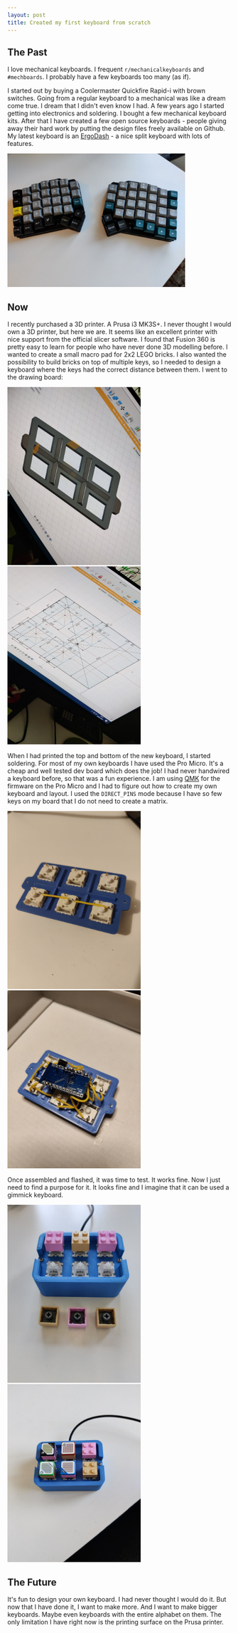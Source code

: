 ```yaml
---
layout: post
title: Created my first keyboard from scratch
---
```


## The Past

I love mechanical keyboards. I frequent `r/mechanicalkeyboards` and `#mechboards`. I probably have a few keyboards too many (as if).

I started out by buying a Coolermaster Quickfire Rapid-i with brown switches. Going from a regular keyboard to a mechanical was like a dream come true. I dream that I didn't even know I had. A few years ago I started getting into electronics and soldering. I bought a few mechanical keyboard kits. After that I have created a few open source keyboards - people giving away their hard work by putting the design files freely available on Github. My latest keyboard is an [ErgoDash](https://github.com/omkbd/ErgoDash/) - a nice split keyboard with lots of features.

<img src="../images/image.jpg" width="400" height="300" />

## Now

I recently purchased a 3D printer. A Prusa i3 MK3S+. I never thought I would own a 3D printer, but here we are. It seems like an excellent printer with nice support from the official slicer software. I found that Fusion 360 is pretty easy to learn for people who have never done 3D modelling before. I wanted to create a small macro pad for 2x2 LEGO bricks. I also wanted the possibility to build bricks on top of multiple keys, so I needed to design a keyboard where the keys had the correct distance between them. I went to the drawing board:

<img src="../images/ODNiEeN.jpeg" width="300" height="400" /> <img src="../images/QHoj4Lv.jpeg" width="300" height="400" />

When I had printed the top and bottom of the new keyboard, I started soldering. For most of my own keyboards I have used the Pro Micro. It's a cheap and well tested dev board which does the job! I had never handwired a keyboard before, so that was a fun experience. I am using [QMK](https://beta.docs.qmk.fm/) for the firmware on the Pro Micro and I had to figure out how to create my own keyboard and layout. I used the `DIRECT_PINS` mode because I have so few keys on my board that I do not need to create a matrix.

<img src="../images/jSB2xYc.jpeg" width="300" height="400" /> <img src="../images/eS5NsIT.jpeg" width="300" height="400" />

Once assembled and flashed, it was time to test. It works fine. Now I just need to find a purpose for it. It looks fine and I imagine that it can be used a gimmick keyboard.

<img src="../images/IMG_20210308_092718.jpg" width="300" height="400" /> <img src="../images/IMG_20210309_090056.jpg" width="300" height="400" />

## The Future

It's fun to design your own keyboard. I had never thought I would do it. But now that I have done it, I want to make more. And I want to make bigger keyboards. Maybe even keyboards with the entire alphabet on them. The only limitation I have right now is the printing surface on the Prusa printer.
